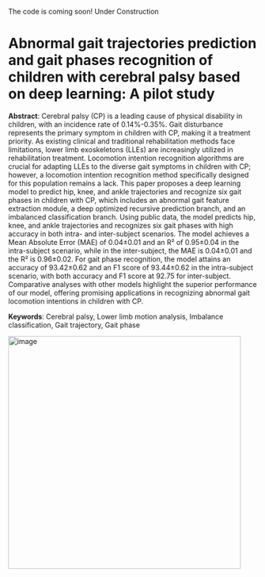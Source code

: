 The code is coming soon! Under Construction

# Abnormal gait trajectories prediction and gait phases recognition of children with cerebral palsy based on deep learning: A pilot study
**Abstract**: Cerebral palsy (CP) is a leading cause of physical disability in children, with an incidence rate of 0.14%-0.35%. Gait disturbance represents the primary symptom in children with CP, making it a treatment priority. As existing clinical and traditional rehabilitation methods face limitations, lower limb exoskeletons (LLEs) are increasingly utilized in rehabilitation treatment. Locomotion intention recognition algorithms are crucial for adapting LLEs to the diverse gait symptoms in children with CP; however, a locomotion intention recognition method specifically designed for this population remains a lack. This paper proposes a deep learning model to predict hip, knee, and ankle trajectories and recognize six gait phases in children with CP, which includes an abnormal gait feature extraction module, a deep optimized recursive prediction branch, and an imbalanced classification branch. Using public data, the model predicts hip, knee, and ankle trajectories and recognizes six gait phases with high accuracy in both intra- and inter-subject scenarios. The model achieves a Mean Absolute Error (MAE) of 0.04±0.01 and an R² of 0.95±0.04 in the intra-subject scenario, while in the inter-subject, the MAE is 0.04±0.01 and the R² is 0.96±0.02. For gait phase recognition, the model attains an accuracy of 93.42±0.62 and an F1 score of 93.44±0.62 in the intra-subject scenario, with both accuracy and F1 score at 92.75 for inter-subject. Comparative analyses with other models highlight the superior performance of our model, offering promising applications in recognizing abnormal gait locomotion intentions in children with CP.

**Keywords**: Cerebral palsy, Lower limb motion analysis, Imbalance classification, Gait trajectory, Gait phase

<img width="470" alt="image" src="https://github.com/user-attachments/assets/1aee4b11-cf0f-4f29-9a2d-103e209b37a3" />
